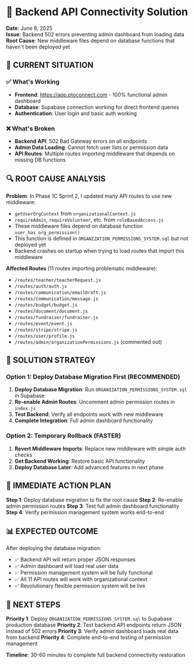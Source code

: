 # 🔧 Backend API Connectivity Solution

**Date**: June 8, 2025  
**Issue**: Backend 502 errors preventing admin dashboard from loading data  
**Root Cause**: New middleware files depend on database functions that haven't been deployed yet

## 🎯 CURRENT SITUATION

### ✅ **What's Working**
- **Frontend**: https://app.ptoconnect.com - 100% functional admin dashboard
- **Database**: Supabase connection working for direct frontend queries
- **Authentication**: User login and basic auth working

### ❌ **What's Broken**
- **Backend API**: 502 Bad Gateway errors on all endpoints
- **Admin Data Loading**: Cannot fetch user lists or permission data
- **API Routes**: Multiple routes importing middleware that depends on missing DB functions

## 🔍 **ROOT CAUSE ANALYSIS**

**Problem**: In Phase 1C Sprint 2, I updated many API routes to use new middleware:
- `getUserOrgContext` from `organizationalContext.js`
- `requireAdmin`, `requireVolunteer`, etc. from `roleBasedAccess.js`
- These middleware files depend on database function `user_has_org_permission()`
- This function is defined in `ORGANIZATION_PERMISSIONS_SYSTEM.sql` but not deployed yet
- Backend crashes on startup when trying to load routes that import this middleware

**Affected Routes** (11 routes importing problematic middleware):
- `/routes/teacher/teacherRequest.js`
- `/routes/auth/auth.js`
- `/routes/communication/emailDraft.js`
- `/routes/communication/message.js`
- `/routes/budget/budget.js`
- `/routes/document/document.js`
- `/routes/fundraiser/fundraiser.js`
- `/routes/event/event.js`
- `/routes/stripe/stripe.js`
- `/routes/user/profile.js`
- `/routes/admin/organizationPermissions.js` (commented out)

## 🚀 **SOLUTION STRATEGY**

### **Option 1: Deploy Database Migration First (RECOMMENDED)**
1. **Deploy Database Migration**: Run `ORGANIZATION_PERMISSIONS_SYSTEM.sql` in Supabase
2. **Re-enable Admin Routes**: Uncomment admin permission routes in `index.js`
3. **Test Backend**: Verify all endpoints work with new middleware
4. **Complete Integration**: Full admin dashboard functionality

### **Option 2: Temporary Rollback (FASTER)**
1. **Revert Middleware Imports**: Replace new middleware with simple auth checks
2. **Get Backend Working**: Restore basic API functionality
3. **Deploy Database Later**: Add advanced features in next phase

## 🎯 **IMMEDIATE ACTION PLAN**

**Step 1**: Deploy database migration to fix the root cause
**Step 2**: Re-enable admin permission routes
**Step 3**: Test full admin dashboard functionality
**Step 4**: Verify permission management system works end-to-end

## 📊 **EXPECTED OUTCOME**

After deploying the database migration:
- ✅ Backend API will return proper JSON responses
- ✅ Admin dashboard will load real user data
- ✅ Permission management system will be fully functional
- ✅ All 11 API routes will work with organizational context
- ✅ Revolutionary flexible permission system will be live

## 🚀 **NEXT STEPS**

**Priority 1**: Deploy `ORGANIZATION_PERMISSIONS_SYSTEM.sql` to Supabase production database
**Priority 2**: Test backend API endpoints return JSON instead of 502 errors
**Priority 3**: Verify admin dashboard loads real data from backend
**Priority 4**: Complete end-to-end testing of permission management

**Timeline**: 30-60 minutes to complete full backend connectivity restoration
